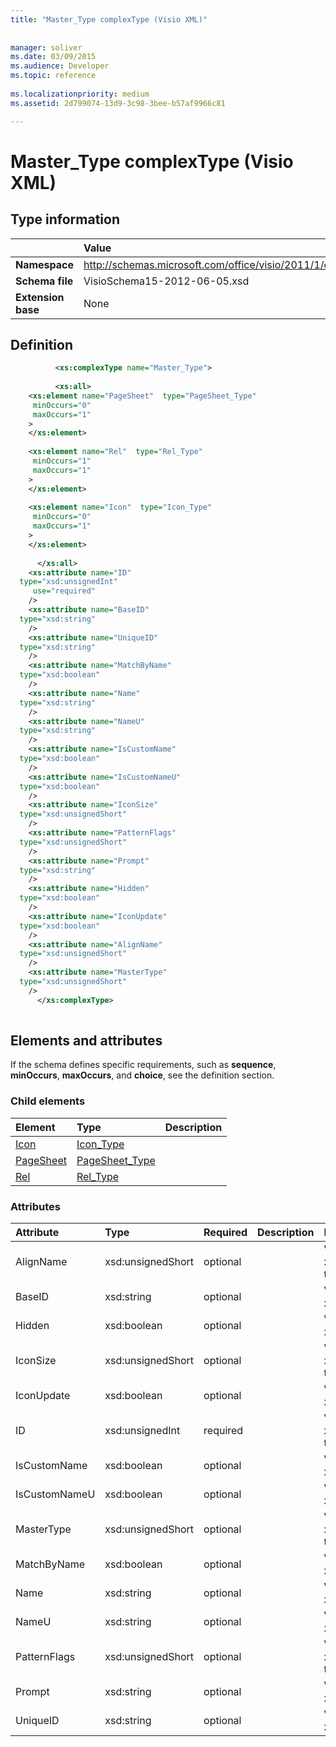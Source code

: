 ```yaml
---
title: "Master_Type complexType (Visio XML)"
 
 
manager: soliver
ms.date: 03/09/2015
ms.audience: Developer
ms.topic: reference
 
ms.localizationpriority: medium
ms.assetid: 2d799074-13d9-3c98-3bee-b57af9966c81

---
```


# Master_Type complexType (Visio XML)

## Type information

||Value |
|:-----|:-----|
|**Namespace** <br/> |http://schemas.microsoft.com/office/visio/2011/1/core  <br/> |
|**Schema file** <br/> |VisioSchema15-2012-06-05.xsd  <br/> |
|**Extension base** <br/> |None  <br/> |
   
## Definition

```XML
          <xs:complexType name="Master_Type">
          
          <xs:all>
    <xs:element name="PageSheet"  type="PageSheet_Type"
     minOccurs="0"
     maxOccurs="1"
    >
    </xs:element>
    
    <xs:element name="Rel"  type="Rel_Type"
     minOccurs="1"
     maxOccurs="1"
    >
    </xs:element>
    
    <xs:element name="Icon"  type="Icon_Type"
     minOccurs="0"
     maxOccurs="1"
    >
    </xs:element>
    
      </xs:all>
    <xs:attribute name="ID"
  type="xsd:unsignedInt"
     use="required"
    />
    <xs:attribute name="BaseID"
  type="xsd:string"
    />
    <xs:attribute name="UniqueID"
  type="xsd:string"
    />
    <xs:attribute name="MatchByName"
  type="xsd:boolean"
    />
    <xs:attribute name="Name"
  type="xsd:string"
    />
    <xs:attribute name="NameU"
  type="xsd:string"
    />
    <xs:attribute name="IsCustomName"
  type="xsd:boolean"
    />
    <xs:attribute name="IsCustomNameU"
  type="xsd:boolean"
    />
    <xs:attribute name="IconSize"
  type="xsd:unsignedShort"
    />
    <xs:attribute name="PatternFlags"
  type="xsd:unsignedShort"
    />
    <xs:attribute name="Prompt"
  type="xsd:string"
    />
    <xs:attribute name="Hidden"
  type="xsd:boolean"
    />
    <xs:attribute name="IconUpdate"
  type="xsd:boolean"
    />
    <xs:attribute name="AlignName"
  type="xsd:unsignedShort"
    />
    <xs:attribute name="MasterType"
  type="xsd:unsignedShort"
    />
      </xs:complexType>
      
```

## Elements and attributes

If the schema defines specific requirements, such as **sequence**, **minOccurs**, **maxOccurs**, and **choice**, see the definition section. 
  
### Child elements

|**Element**|**Type**|**Description**|
|:-----|:-----|:-----|
|[Icon](icon-element-master_type-complextypevisio-xml.md) <br/> |[Icon_Type](icon_type-complextypevisio-xml.md) <br/> ||
|[PageSheet](pagesheet-element-master_type-complextypevisio-xml.md) <br/> |[PageSheet_Type](pagesheet_type-complextypevisio-xml.md) <br/> ||
|[Rel](rel-element-master_type-complextypevisio-xml.md) <br/> |[Rel_Type](rel_type-complextypevisio-xml.md) <br/> ||
   
### Attributes

|**Attribute**|**Type**|**Required**|**Description**|**Possible values**|
|:-----|:-----|:-----|:-----|:-----|
|AlignName  <br/> |xsd:unsignedShort  <br/> |optional  <br/> ||Values of the xsd:unsignedShort type. |
|BaseID  <br/> |xsd:string  <br/> |optional  <br/> ||Values of the xsd:string type. |
|Hidden  <br/> |xsd:boolean  <br/> |optional  <br/> ||Values of the xsd:boolean type. |
|IconSize  <br/> |xsd:unsignedShort  <br/> |optional  <br/> ||Values of the xsd:unsignedShort type. |
|IconUpdate  <br/> |xsd:boolean  <br/> |optional  <br/> ||Values of the xsd:boolean type. |
|ID  <br/> |xsd:unsignedInt  <br/> |required  <br/> ||Values of the xsd:unsignedInt type. |
|IsCustomName  <br/> |xsd:boolean  <br/> |optional  <br/> ||Values of the xsd:boolean type. |
|IsCustomNameU  <br/> |xsd:boolean  <br/> |optional  <br/> ||Values of the xsd:boolean type. |
|MasterType  <br/> |xsd:unsignedShort  <br/> |optional  <br/> ||Values of the xsd:unsignedShort type. |
|MatchByName  <br/> |xsd:boolean  <br/> |optional  <br/> ||Values of the xsd:boolean type. |
|Name  <br/> |xsd:string  <br/> |optional  <br/> ||Values of the xsd:string type. |
|NameU  <br/> |xsd:string  <br/> |optional  <br/> ||Values of the xsd:string type. |
|PatternFlags  <br/> |xsd:unsignedShort  <br/> |optional  <br/> ||Values of the xsd:unsignedShort type. |
|Prompt  <br/> |xsd:string  <br/> |optional  <br/> ||Values of the xsd:string type. |
|UniqueID  <br/> |xsd:string  <br/> |optional  <br/> ||Values of the xsd:string type. |
   

